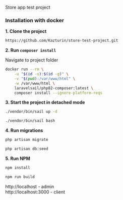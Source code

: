 Store app test project

### Installation with docker

**1. Clone the project**
```bash
https://github.com/Kazturin/store-test-project.git
```

**2. Run `composer install`**

Navigate to project folder

```bash
docker run --rm \
    -u "$(id -u):$(id -g)" \
    -v "$(pwd):/var/www/html" \
    -w /var/www/html \
    laravelsail/php82-composer:latest \
    composer install --ignore-platform-reqs
```

**3. Start the project in detached mode**

```bash
./vendor/bin/sail up -d
```

```bash
./vendor/bin/sail bash
```

**4. Run migrations**

```bash
php artisan migrate
```

```bash
php artisan db:seed
```

**5. Run NPM**

```bash
npm install
```
```bash
npm run build
```

http://localhost - admin <br>
http://localhost:3000 - client
